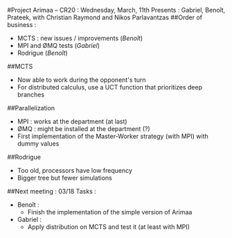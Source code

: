 ﻿#Project Arimaa – CR20 : Wednesday, March, 11th
Presents : Gabriel, Benoît, Prateek, with Christian Raymond and Nikos Parlavantzas
##Order of business :
- MCTS : new issues / improvements (*Benoît*)
- MPI and ØMQ tests (*Gabriel*)
- Rodrigue (*Benoît*)

##MCTS
- Now able to work during the opponent's turn
- For distributed calculus, use a UCT function that prioritizes deep branches

##Parallelization
- MPI : works at the department (at last)
- ØMQ : might be installed at the department (?)
- First implementation of the Master-Worker strategy (with MPI) with dummy values

##Rodrigue
- Too old, processors have low frequency
- Bigger tree but fewer simulations

##Next meeting : 03/18
Tasks :
- Benoît :
  * Finish the implementation of the simple version of Arimaa
- Gabriel :
  * Apply distribution on MCTS and test it (at least with MPI)
